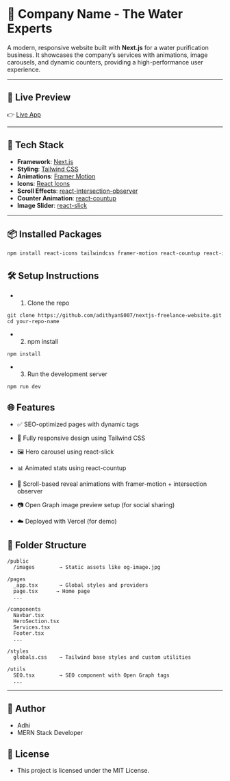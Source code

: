 # 🌊 Company Name - The Water Experts

A modern, responsive website built with **Next.js** for a water purification business. It showcases the company’s services with animations, image carousels, and dynamic counters, providing a high-performance user experience.

---
## 🔗 Live Preview
👉 [Live App](https://nextjs-freelance-website.vercel.app/)

---

## 🚀 Tech Stack

- **Framework**: [Next.js](https://nextjs.org/)
- **Styling**: [Tailwind CSS](https://tailwindcss.com/)
- **Animations**: [Framer Motion](https://www.framer.com/motion/)
- **Icons**: [React Icons](https://react-icons.github.io/react-icons/)
- **Scroll Effects**: [react-intersection-observer](https://www.npmjs.com/package/react-intersection-observer)
- **Counter Animation**: [react-countup](https://www.npmjs.com/package/react-countup)
- **Image Slider**: [react-slick](https://react-slick.neostack.com/)

---

## 📦 Installed Packages

```bash
npm install react-icons tailwindcss framer-motion react-countup react-intersection-observer react-slick slick-carousel
```

## 🛠️ Setup Instructions

- 1. Clone the repo

```
git clone https://github.com/adithyanS007/nextjs-freelance-website.git
cd your-repo-name
```

- 2. npm install

```
npm install
```

- 3. Run the development server

```
npm run dev
```

## 🌐 Features

- ✅ SEO-optimized pages with dynamic <Head> tags

- 🎨 Fully responsive design using Tailwind CSS

- 🖼️ Hero carousel using react-slick

- 📊 Animated stats using react-countup

- 👀 Scroll-based reveal animations with framer-motion + intersection observer

- 📷 Open Graph image preview setup (for social sharing)

- ☁️ Deployed with Vercel (for demo)

## 📁 Folder Structure

```
/public
  /images        → Static assets like og-image.jpg

/pages
  _app.tsx       → Global styles and providers
  page.tsx      → Home page
  ...

/components
  Navbar.tsx
  HeroSection.tsx
  Services.tsx
  Footer.tsx
  ...

/styles
  globals.css    → Tailwind base styles and custom utilities

/utils
  SEO.tsx        → SEO component with Open Graph tags
  ...
```

---

## 🧠 Author
- Adhi
- MERN Stack Developer

## 📜 License

- This project is licensed under the MIT License.
